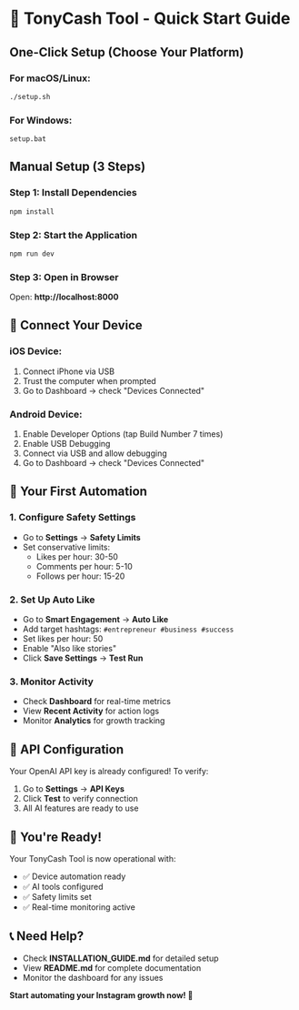 # 🚀 TonyCash Tool - Quick Start Guide

## One-Click Setup (Choose Your Platform)

### For macOS/Linux:
```bash
./setup.sh
```

### For Windows:
```batch
setup.bat
```

## Manual Setup (3 Steps)

### Step 1: Install Dependencies
```bash
npm install
```

### Step 2: Start the Application
```bash
npm run dev
```

### Step 3: Open in Browser
Open: **http://localhost:8000**

## 📱 Connect Your Device

### iOS Device:
1. Connect iPhone via USB
2. Trust the computer when prompted
3. Go to Dashboard → check "Devices Connected"

### Android Device:
1. Enable Developer Options (tap Build Number 7 times)
2. Enable USB Debugging
3. Connect via USB and allow debugging
4. Go to Dashboard → check "Devices Connected"

## 🎯 Your First Automation

### 1. Configure Safety Settings
- Go to **Settings** → **Safety Limits**
- Set conservative limits:
  - Likes per hour: 30-50
  - Comments per hour: 5-10
  - Follows per hour: 15-20

### 2. Set Up Auto Like
- Go to **Smart Engagement** → **Auto Like**
- Add target hashtags: `#entrepreneur #business #success`
- Set likes per hour: 50
- Enable "Also like stories"
- Click **Save Settings** → **Test Run**

### 3. Monitor Activity
- Check **Dashboard** for real-time metrics
- View **Recent Activity** for action logs
- Monitor **Analytics** for growth tracking

## 🔧 API Configuration

Your OpenAI API key is already configured! To verify:
1. Go to **Settings** → **API Keys**
2. Click **Test** to verify connection
3. All AI features are ready to use

## 🎉 You're Ready!

Your TonyCash Tool is now operational with:
- ✅ Device automation ready
- ✅ AI tools configured
- ✅ Safety limits set
- ✅ Real-time monitoring active

## 📞 Need Help?

- Check **INSTALLATION_GUIDE.md** for detailed setup
- View **README.md** for complete documentation
- Monitor the dashboard for any issues

**Start automating your Instagram growth now! 🚀**
